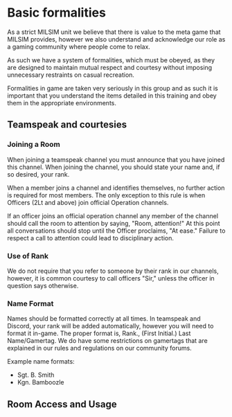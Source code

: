 # Basic formalities
As a strict MILSIM unit we believe that there is value to the meta game that MILSIM provides, however we also understand and acknowledge our role as a gaming community where people come to relax.

As such we have a system of formalities, which must be obeyed, as they are designed to maintain mutual respect and courtesy without imposing unnecessary restraints on casual recreation.

Formalities in game are taken very seriously in this group and as such it is important that you understand the items detailed in this training and obey them in the appropriate environments.

## Teamspeak and courtesies
### Joining a Room
When joining a teamspeak channel you must announce that you have joined this channel. When joining the channel, you should state your name and, if so desired, your rank.

When a member joins a channel and identifies themselves, no further action is required for most members. The only exception to this rule is when Officers (2Lt and above) join official Operation channels.

If an officer joins an official operation channel any member of the channel should call the room to attention by saying, "Room, attention!" At this point all conversations should stop until the Officer proclaims, "At ease." Failure to respect a call to attention could lead to disciplinary action.

### Use of Rank
We do not require that you refer to someone by their rank in our channels, however, it is common courtesy to call officers "Sir," unless the officer in question says otherwise.

### Name Format
Names should be formatted correctly at all times. In teamspeak and Discord, your rank will be added automatically, however you will need to format it in-game. The proper format is, Rank., (First Initial.) Last Name/Gamertag. We do have some restrictions on gamertags that are explained in our rules and regulations on our community forums.

Example name formats:
- Sgt. B. Smith
- Kgn. Bamboozle

## Room Access and Usage
